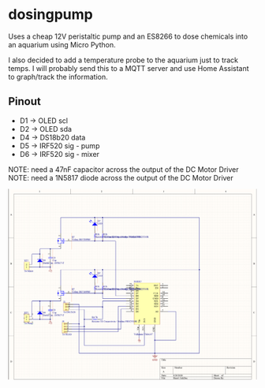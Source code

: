 # dosingpump
Uses a cheap 12V peristaltic pump and an ES8266 to dose chemicals into an aquarium using Micro Python.

I also decided to add a temperature probe to the aquarium just to track temps. I will probably
send this to a MQTT server and use Home Assistant to graph/track the information.

## Pinout

* D1 -> OLED scl
* D2 -> OLED sda
* D4 -> DS18b20 data
* D5 -> IRF520 sig - pump
* D6 -> IRF520 sig - mixer

NOTE: need a 47nF capacitor across the output of the DC Motor Driver
NOTE: need a 1N5817 diode across the output of the DC Motor Driver

![Diagram](DosingPumpSchematic.png)
